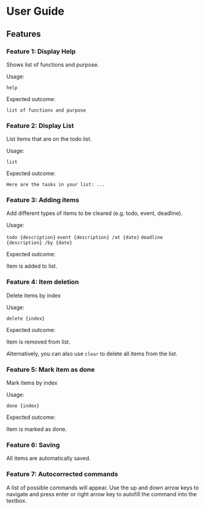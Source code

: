 # User Guide

## Features 

### Feature 1: Display Help
Shows list of functions and purpose.

Usage:

`help`

Expected outcome:

`list of functions and purpose`

### Feature 2: Display List
List items that are on the todo list.

Usage:

`list`

Expected outcome:

`Here are the tasks in your list: ...`

### Feature 3: Adding items
Add different types of items to be cleared (e.g. todo, event, deadline).

Usage:

`todo {description}`
`event {description} /at {date}`
`deadline {description} /by {date}`

Expected outcome:

Item is added to list.

### Feature 4: Item deletion
Delete items by index

Usage:

`delete {index}`

Expected outcome:

Item is removed from list.

Alternatively, you can also use `clear` to delete all items from the list.

### Feature 5: Mark item as done
Mark items by index

Usage:

`done {index}`

Expected outcome:

Item is marked as done.

### Feature 6: Saving
All items are automatically saved.

### Feature 7: Autocorrected commands
A list of possible commands will appear. Use the up and down arrow keys to navigate and press enter or right arrow key to autofill the command into the textbox.